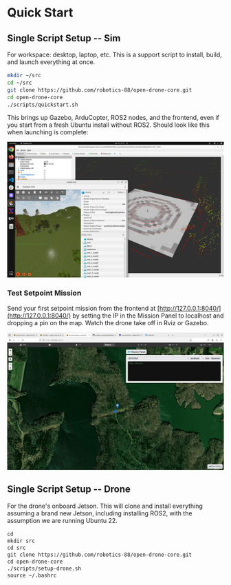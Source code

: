# Quick Start

## Single Script Setup -- Sim

For workspace: desktop, laptop, etc. This is a support script to install, build, and launch everything at once.

```bash
mkdir ~/src
cd ~/src
git clone https://github.com/robotics-88/open-drone-core.git
cd open-drone-core
./scripts/quickstart.sh
```

This brings up Gazebo, ArduCopter, ROS2 nodes, and the frontend, even if you start from a fresh Ubuntu install without ROS2. Should look like this when launching is complete:

![Quickstart Complete](images/quickstart.png)

### Test Setpoint Mission

Send your first setpoint mission from the frontend at [http://127.0.0.1:8040/](http://127.0.0.1:8040/) by setting the IP in the Mission Panel to localhost and dropping a pin on the map. Watch the drone take off in Rviz or Gazebo.

![Setpoint Mission](images/firstsetpoint.png)

## Single Script Setup -- Drone

For the drone's onboard Jetson. This will clone and install everything assuming a brand new Jetson, including installing ROS2, with the assumption we are running Ubuntu 22.
```
cd
mkdir src
cd src
git clone https://github.com/robotics-88/open-drone-core.git
cd open-drone-core
./scripts/setup-drone.sh
source ~/.bashrc
```